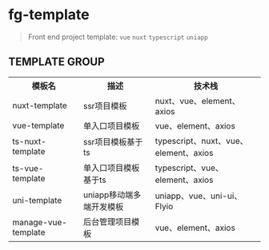 # fg-template

> Front end project template: `vue` `nuxt` `typescript` `uniapp`

## TEMPLATE GROUP

<table>
<tr>
<th>模板名</th>
<th>描述</th>
<th>技术栈</th>
</tr>
<tr>
<td>nuxt-template</td>
<td>ssr项目模板</td>
<td>nuxt、vue、element、axios</td>
</tr>
<tr>
<td>vue-template</td>
<td>单入口项目模板</td>
<td>vue、element、axios</td>
</tr>
<tr>
<td>ts-nuxt-template</td>
<td>ssr项目模板基于ts</td>
<td>typescript、nuxt、vue、element、axios</td>
</tr>
<tr>
<td>ts-vue-template</td>
<td>单入口项目模板基于ts</td>
<td>typescript、vue、element、axios</td>
</tr>
<tr>
<td>uni-template</td>
<td>uniapp移动端多端开发模板</td>
<td>uniapp、vue、uni-ui、Flyio</td>
</tr>
<tr>
<td>manage-vue-template</td>
<td>后台管理项目模板</td>
<td>vue、element、axios</td>
</tr>
</table>
